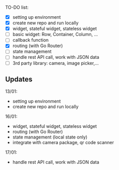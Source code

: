 TO-DO list:
- [x] setting up environment
- [x] create new repo and run locally
- [x] widget, stateful widget, stateless widget
- [ ] basic widget: Row, Container, Column, ...
- [ ] callback function
- [x] routing (with Go Router)
- [ ] state management
- [ ] handle rest API call, work with JSON data
- [ ] 3rd party library: camera, image picker,...

## Updates
13/01:
- setting up environment
- create new repo and run locally

16/01:
- widget, stateful widget, stateless widget
- routing (with Go Router)
- state management (local state only)
- integrate with camera package, qr code scanner

17/01:
- handle rest API call, work with JSON data
